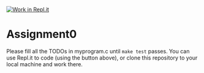 [![Work in Repl.it](https://classroom.github.com/assets/work-in-replit-14baed9a392b3a25080506f3b7b6d57f295ec2978f6f33ec97e36a161684cbe9.svg)](https://classroom.github.com/online_ide?assignment_repo_id=3332741&assignment_repo_type=AssignmentRepo)
# Assignment0

Please fill all the TODOs in myprogram.c until `make test` passes.
You can use Repl.it to code (using the button above), or clone this repository to your local machine and work there.
